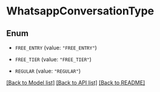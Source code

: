# WhatsappConversationType

## Enum


* `FREE_ENTRY` (value: `"FREE_ENTRY"`)

* `FREE_TIER` (value: `"FREE_TIER"`)

* `REGULAR` (value: `"REGULAR"`)


[[Back to Model list]](../README.md#documentation-for-models) [[Back to API list]](../README.md#documentation-for-api-endpoints) [[Back to README]](../README.md)
